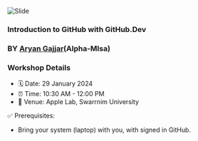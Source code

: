 ![Slide](https://github.com/gajjararyan/MLSA-workshop-1/assets/102947440/da8a9326-119a-4e51-910d-e6e50d2d7d25) 

### Introduction to GitHub with GitHub.Dev

 
### BY [Aryan Gajjar](https://linktr.ee/aryangajjar)(Alpha-Mlsa) 

### Workshop Details 

* 🗓️ Date: 29 January 2024
* ⏰ Time: 10:30 AM - 12:00 PM
* 🏢 Venue: Apple Lab, Swarrnim University

✅ Prerequisites:
- Bring your system (laptop) with you, with signed in GitHub.
